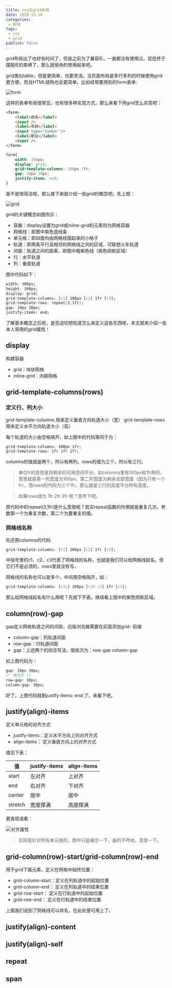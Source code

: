 ```yaml
---
title: css之grid布局
date: 2020-12-16
categories:
 - 前端
tags:
 - css
 - grid
publish: false
---
```


grid布局出了也好些时间了，但是之前为了兼容IE，一直都没有使用过。现在终于摆脱IE的束缚了，那么就愉快的使用起来吧。

grid类似table，但是更简单，也更灵活。当页面布局是多行多列的时候使用grid更方便，而且HTML结构也会更简单。比如经常要用到的form表单:

![form](/images/cssGrid/form.png)

这样的表单布局很常见，也有很多种实现方式，那么来看下用grid怎么实现吧：

```html
<form>
    <label>姓名</label>
    <input />
    <label>年龄</label>
    <input type="number"/>
    <label>职业</label>
    <input />
</form>
```

```css
form{
    width: 300px;
    display: grid;
    grid-template-columns: 100px 1fr;
    gap: 10px 30px;
    justify-items: end;
}
```

是不是很简洁呢，那么接下来就介绍一些grid的概念吧。先上图：

![grid](/images/cssGrid/grid.jpg)

grid的关键概念如图所示：

- 容器：display设置为grid或inline-grid的元素则为网格容器
- 网格线：即图中紫色虚线条
- 单元格：即四面均由网格线围起来的小格子
- 轨道：即两条平行且相邻的网格线之间的区域，可联想火车轨道
- 间距：轨道之间的距离，即图中粗紫色线（紫色阴影区域）
- 行：水平轨道
- 列：垂直轨道

图中代码如下：

```css
width: 300px;
height: 300px;
display: grid;
grid-template-columns: [c1] 100px [c2] 1fr [c3];
grid-template-rows: repeat(3,1fr);
gap: 10px 30px;
justify-items: end;
```

了解基本概念之后呢，是否迫切想知道怎么来定义这些东西呢，本文就来介绍一些本人常用的grid属性！

## display

构建容器

- grid：块状网格
- inline-grid：内联网格

## grid-template-columns(rows) 

### 定义行、列大小

grid-template-columns 用来定义垂直方向轨道大小（宽）
grid-template-rows    用来定义水平方向轨道大小（高）

每个轨道的大小由空格隔开，如上图中的代码等同于为：

```css
grid-template-columns: 100px 1fr;
grid-template-rows: 1fr 1fr 1fr;
```

columns的值就是两个，所以有两列。rows的值为三个，所以有三行。

> 单位fr的意思是将剩余的可用空间平分，如columns里有100px和1fr两列，意思就是第一列宽度为100px，第二列宽度为剩余全部宽度（因为只有一个fr），而rows的代码为三个1fr，那么就是三行的高度平分所有高度。

> 如果rows值为 1fr 2fr 3fr 呢？思考下吧。

原代码中的repeat(3,1fr)是什么意思呢？其实repeat函数的作用就是重复几次，参数第一个为重复次数，第二个为要重复的值。

### 网格线名称

先还原columns的代码

```css
grid-template-columns: [c1] 100px [c2] 1fr [c3];
```

中括号里的c1、c2、c3代表了网格线的名称，也就是我们可以给网格线起名，但它们不是必须的，rows里就没有写。

网格线的名称也可以是多个，中间用空格隔开，如：
```css
grid-template-columns: [c1L] 100px [c1R c2] 1fr [c3];
```

那么给网格线起名有什么用呢？先按下不表。继续看上图中的紫色阴影区域。

## column(row)-gap

gap定义网格轨道之间的间距，旧版浏览器需要在前面添加grid- 前缀

- column-gap：列轨道间距
- row-gap：行轨道间距
- gap：上述两个的综合写法，值依次为：row-gap column-gap

如上图代码为：
```css
gap: 10px 30px;
/* 等同于 */
row-gap: 10px;
column-gap: 30px;
```

好了，上图代码就剩justify-items: end;了，来看下吧。

## justify(align)-items

定义单元格的对齐方式

- justify-items：定义水平方向上的对齐方式
- align-items：  定义垂直方向上的对齐方式

值见下表：

|值|justify-items|align-items|
|-|-|-|
|start|左对齐|上对齐|
|end|右对齐|下对齐|
|center|居中|居中|
|stretch|宽度撑满|高度撑满|

更直观请看：

![对齐属性](/images/cssGrid/对齐.png)

> 实际是针对所有单元格的，图中只是展示一下，画的不咋地，意思一下。

## grid-column(row)-start/grid-column(row)-end

用于grid下属元素，定义在网格中始终位置：

- grid-column-start：定义在列轨道中的起始位置
- grid-column-end：  定义在列轨道中的结束位置
- grid-row-start：   定义在行轨道中的起始位置
- grid-row-end：     定义在行轨道中的结束位置

上面我们说到了网格线可以命名，在此处便可用上了。
## justify(align)-content


## justify(align)-self


## repeat

## span

##
